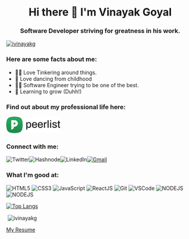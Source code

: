 <h1 align="center">Hi there 👋 I'm Vinayak Goyal</h1>
<h3 align="center">Software Developer striving for greatness in his work.</h3>

<p><a href="https://twitter.com/ivinayakg" target="_blank"><img src="https://img.shields.io/twitter/follow/ivinayakg?logo=twitter&color=0f56b3&style=for-the-badge&label=Follow" alt="ivinayakg" /></a> </p>

<h3>Here are some facts about me:</h3>

- 👩‍🎓 Love Tinkering around things.
- 🧠 Love dancing from childhood
- 👩‍💻 Software Engineer trying to be one of the best.
- 🌱 Learning to grow (Duhh!)


<h3>Find out about my professional life here:</h3>
<a href="https://peerlist.io/ivinayakg"><img height=44 src="https://github.com/Siddhant-K-code/Siddhant-K-code/blob/master/PL%20Logo%20-%20Primary.svg"/></a>

<h3 align="left">Connect with me:</h3>
<a href="mailto:vinayak20029@gmail.com"><img src="https://img.shields.io/badge/Gmail-DA100B?style=for-the-badge&logo=gmail&logoColor=white" alt="Gmail"/></a> 
<a href="https://twitter.com/ivinayakg"><img src="https://img.shields.io/badge/Twitter-1672EC?style=for-the-badge&logo=twitter&logoColor=white" alt="Twitter"  align="left"/></a>
<a href="https://ivinayakg.hashnode.dev/"><img src="https://img.shields.io/badge/Hashnode-0f56b3?style=for-the-badge&logo=hashnode&logoColor=white" alt="Hashnode" align="left" /> </a>
<a href="https://linkedin.com/in/ivinayakg"><img src="https://img.shields.io/badge/LinkedIn-223189?style=for-the-badge&logo=linkedin&logoColor=white" alt="LinkedIn" align="left"/></a>

<br />

<h3 align="left">What I'm good at:</h3>
<p>
<img src="https://img.shields.io/badge/HTML5-ED9526?style=for-the-badge&logo=html5&logoColor=white" alt="HTML5" />
<img src="https://img.shields.io/badge/CSS3-1672EC?style=for-the-badge&logo=css3&logoColor=white" alt="CSS3" />
<img src="https://img.shields.io/badge/JavaScript-F0D042?style=for-the-badge&logo=javascript&logoColor=black" alt="JavaScript" />
<img src="https://img.shields.io/badge/React-20232A?style=for-the-badge&logo=react&logoColor=61DAFB" alt="ReactJS" />
<img src="https://img.shields.io/badge/Git-DA100B?style=for-the-badge&logo=git&logoColor=white" alt="Git" /> 
<img src="https://img.shields.io/badge/Visual_Studio_Code-2E41B6?style=for-the-badge&logo=visual%20studio%20code&logoColor=white" alt="VSCode" />
<img src="https://img.shields.io/badge/Node.js-43853D?style=for-the-badge&logo=node.js&logoColor=white" alt="NODEJS" />
<img src="https://img.shields.io/badge/Express.js-404D59?style=for-the-badge" alt="NODEJS" />
</p>

[![Top Langs](https://github-readme-stats.vercel.app/api/top-langs/?username=ivinayakg&layout=compact&theme=github_dark)](https://github.com/ivinayakg/github-readme-stats)

<p>&nbsp;<img align="center" src="https://github-readme-stats.vercel.app/api?username=ivinayakg&show_icons=true&&title_color=0f56b3&hide=issues&count_private=true&theme=github_dark" alt="ivinayakg" /></p>


[My Resume](https://github.com/ivinayakg/ivinayakg/files/9127243/Resume.17.July.Vinayak.pdf)
